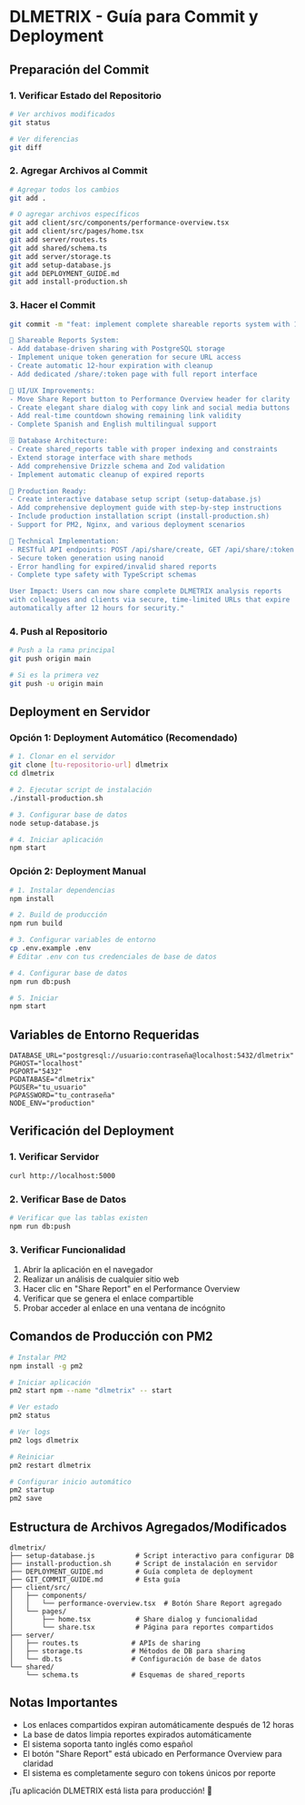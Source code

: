 # DLMETRIX - Guía para Commit y Deployment

## Preparación del Commit

### 1. Verificar Estado del Repositorio

```bash
# Ver archivos modificados
git status

# Ver diferencias
git diff
```

### 2. Agregar Archivos al Commit

```bash
# Agregar todos los cambios
git add .

# O agregar archivos específicos
git add client/src/components/performance-overview.tsx
git add client/src/pages/home.tsx
git add server/routes.ts
git add shared/schema.ts
git add server/storage.ts
git add setup-database.js
git add DEPLOYMENT_GUIDE.md
git add install-production.sh
```

### 3. Hacer el Commit

```bash
git commit -m "feat: implement complete shareable reports system with 12-hour expiration

🔗 Shareable Reports System:
- Add database-driven sharing with PostgreSQL storage
- Implement unique token generation for secure URL access
- Create automatic 12-hour expiration with cleanup
- Add dedicated /share/:token page with full report interface

🎨 UI/UX Improvements:
- Move Share Report button to Performance Overview header for clarity
- Create elegant share dialog with copy link and social media buttons
- Add real-time countdown showing remaining link validity
- Complete Spanish and English multilingual support

🗄️ Database Architecture:
- Create shared_reports table with proper indexing and constraints
- Extend storage interface with share methods
- Add comprehensive Drizzle schema and Zod validation
- Implement automatic cleanup of expired reports

🚀 Production Ready:
- Create interactive database setup script (setup-database.js)
- Add comprehensive deployment guide with step-by-step instructions
- Include production installation script (install-production.sh)
- Support for PM2, Nginx, and various deployment scenarios

🔧 Technical Implementation:
- RESTful API endpoints: POST /api/share/create, GET /api/share/:token
- Secure token generation using nanoid
- Error handling for expired/invalid shared reports
- Complete type safety with TypeScript schemas

User Impact: Users can now share complete DLMETRIX analysis reports 
with colleagues and clients via secure, time-limited URLs that expire 
automatically after 12 hours for security."
```

### 4. Push al Repositorio

```bash
# Push a la rama principal
git push origin main

# Si es la primera vez
git push -u origin main
```

## Deployment en Servidor

### Opción 1: Deployment Automático (Recomendado)

```bash
# 1. Clonar en el servidor
git clone [tu-repositorio-url] dlmetrix
cd dlmetrix

# 2. Ejecutar script de instalación
./install-production.sh

# 3. Configurar base de datos
node setup-database.js

# 4. Iniciar aplicación
npm start
```

### Opción 2: Deployment Manual

```bash
# 1. Instalar dependencias
npm install

# 2. Build de producción
npm run build

# 3. Configurar variables de entorno
cp .env.example .env
# Editar .env con tus credenciales de base de datos

# 4. Configurar base de datos
npm run db:push

# 5. Iniciar
npm start
```

## Variables de Entorno Requeridas

```env
DATABASE_URL="postgresql://usuario:contraseña@localhost:5432/dlmetrix"
PGHOST="localhost"
PGPORT="5432"
PGDATABASE="dlmetrix"
PGUSER="tu_usuario"
PGPASSWORD="tu_contraseña"
NODE_ENV="production"
```

## Verificación del Deployment

### 1. Verificar Servidor

```bash
curl http://localhost:5000
```

### 2. Verificar Base de Datos

```bash
# Verificar que las tablas existen
npm run db:push
```

### 3. Verificar Funcionalidad

1. Abrir la aplicación en el navegador
2. Realizar un análisis de cualquier sitio web
3. Hacer clic en "Share Report" en el Performance Overview
4. Verificar que se genera el enlace compartible
5. Probar acceder al enlace en una ventana de incógnito

## Comandos de Producción con PM2

```bash
# Instalar PM2
npm install -g pm2

# Iniciar aplicación
pm2 start npm --name "dlmetrix" -- start

# Ver estado
pm2 status

# Ver logs
pm2 logs dlmetrix

# Reiniciar
pm2 restart dlmetrix

# Configurar inicio automático
pm2 startup
pm2 save
```

## Estructura de Archivos Agregados/Modificados

```
dlmetrix/
├── setup-database.js          # Script interactivo para configurar DB
├── install-production.sh      # Script de instalación en servidor
├── DEPLOYMENT_GUIDE.md        # Guía completa de deployment
├── GIT_COMMIT_GUIDE.md        # Esta guía
├── client/src/
│   ├── components/
│   │   └── performance-overview.tsx  # Botón Share Report agregado
│   └── pages/
│       ├── home.tsx           # Share dialog y funcionalidad
│       └── share.tsx          # Página para reportes compartidos
├── server/
│   ├── routes.ts             # APIs de sharing
│   ├── storage.ts            # Métodos de DB para sharing
│   └── db.ts                 # Configuración de base de datos
└── shared/
    └── schema.ts             # Esquemas de shared_reports
```

## Notas Importantes

- Los enlaces compartidos expiran automáticamente después de 12 horas
- La base de datos limpia reportes expirados automáticamente
- El sistema soporta tanto inglés como español
- El botón "Share Report" está ubicado en Performance Overview para claridad
- El sistema es completamente seguro con tokens únicos por reporte

¡Tu aplicación DLMETRIX está lista para producción! 🚀